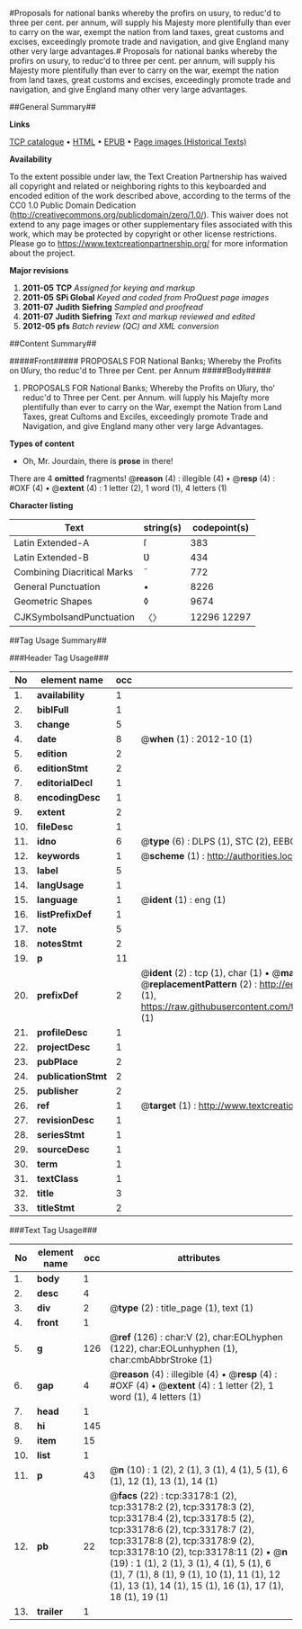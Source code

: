 #Proposals for national banks whereby the profirs on usury, to reduc'd to three per cent. per annum, will supply his Majesty more plentifully than ever to carry on the war, exempt the nation from land taxes, great customs and excises, exceedingly promote trade and navigation, and give England many other very large advantages.#
Proposals for national banks whereby the profirs on usury, to reduc'd to three per cent. per annum, will supply his Majesty more plentifully than ever to carry on the war, exempt the nation from land taxes, great customs and excises, exceedingly promote trade and navigation, and give England many other very large advantages.

##General Summary##

**Links**

[TCP catalogue](http://www.ota.ox.ac.uk/tcp/)  • 
[HTML](http://tei.it.ox.ac.uk/tcp/Texts-HTML/free/A56/A56032.html)  • 
[EPUB](http://tei.it.ox.ac.uk/tcp/Texts-EPUB/free/A56/A56032.epub) • 
[Page images (Historical Texts)](https://historicaltexts.jisc.ac.uk/eebo-99828747e)

**Availability**

To the extent possible under law, the Text Creation Partnership has waived all copyright and related or neighboring rights to this keyboarded and encoded edition of the work described above, according to the terms of the CC0 1.0 Public Domain Dedication (http://creativecommons.org/publicdomain/zero/1.0/). This waiver does not extend to any page images or other supplementary files associated with this work, which may be protected by copyright or other license restrictions. Please go to https://www.textcreationpartnership.org/ for more information about the project.

**Major revisions**

1. __2011-05__ __TCP__ *Assigned for keying and markup*
1. __2011-05__ __SPi Global__ *Keyed and coded from ProQuest page images*
1. __2011-07__ __Judith Siefring__ *Sampled and proofread*
1. __2011-07__ __Judith Siefring__ *Text and markup reviewed and edited*
1. __2012-05__ __pfs__ *Batch review (QC) and XML conversion*

##Content Summary##

#####Front#####
PROPOSALS FOR National Banks; Whereby the Profits on Ʋſury, tho reduc'd to Three per Cent. per Annum
#####Body#####

1. PROPOSALS FOR National Banks; Whereby the Profits on Ʋſury, tho' reduc'd to Three per Cent. per Annum. will ſupply his Majeſty more plentifully than ever to carry on the War, exempt the Nation from Land Taxes, great Cuſtoms and Exciſes, exceedingly promote Trade and Navigation, and give England many other very large Advantages.

**Types of content**

  * Oh, Mr. Jourdain, there is **prose** in there!

There are 4 **omitted** fragments! 
 @__reason__ (4) : illegible (4)  •  @__resp__ (4) : #OXF (4)  •  @__extent__ (4) : 1 letter (2), 1 word (1), 4 letters (1)

**Character listing**


|Text|string(s)|codepoint(s)|
|---|---|---|
|Latin Extended-A|ſ|383|
|Latin Extended-B|Ʋ|434|
|Combining             Diacritical Marks|̄|772|
|General Punctuation|•|8226|
|Geometric Shapes|◊|9674|
|CJKSymbolsandPunctuation|〈〉|12296 12297|

##Tag Usage Summary##

###Header Tag Usage###

|No|element name|occ|attributes|
|---|---|---|---|
|1.|__availability__|1||
|2.|__biblFull__|1||
|3.|__change__|5||
|4.|__date__|8| @__when__ (1) : 2012-10 (1)|
|5.|__edition__|2||
|6.|__editionStmt__|2||
|7.|__editorialDecl__|1||
|8.|__encodingDesc__|1||
|9.|__extent__|2||
|10.|__fileDesc__|1||
|11.|__idno__|6| @__type__ (6) : DLPS (1), STC (2), EEBO-CITATION (1), PROQUEST (1), VID (1)|
|12.|__keywords__|1| @__scheme__ (1) : http://authorities.loc.gov/ (1)|
|13.|__label__|5||
|14.|__langUsage__|1||
|15.|__language__|1| @__ident__ (1) : eng (1)|
|16.|__listPrefixDef__|1||
|17.|__note__|5||
|18.|__notesStmt__|2||
|19.|__p__|11||
|20.|__prefixDef__|2| @__ident__ (2) : tcp (1), char (1)  •  @__matchPattern__ (2) : ([0-9\-]+):([0-9IVX]+) (1), (.+) (1)  •  @__replacementPattern__ (2) : http://eebo.chadwyck.com/downloadtiff?vid=$1&page=$2 (1), https://raw.githubusercontent.com/textcreationpartnership/Texts/master/tcpchars.xml#$1 (1)|
|21.|__profileDesc__|1||
|22.|__projectDesc__|1||
|23.|__pubPlace__|2||
|24.|__publicationStmt__|2||
|25.|__publisher__|2||
|26.|__ref__|1| @__target__ (1) : http://www.textcreationpartnership.org/docs/. (1)|
|27.|__revisionDesc__|1||
|28.|__seriesStmt__|1||
|29.|__sourceDesc__|1||
|30.|__term__|1||
|31.|__textClass__|1||
|32.|__title__|3||
|33.|__titleStmt__|2||


###Text Tag Usage###

|No|element name|occ|attributes|
|---|---|---|---|
|1.|__body__|1||
|2.|__desc__|4||
|3.|__div__|2| @__type__ (2) : title_page (1), text (1)|
|4.|__front__|1||
|5.|__g__|126| @__ref__ (126) : char:V (2), char:EOLhyphen (122), char:EOLunhyphen (1), char:cmbAbbrStroke (1)|
|6.|__gap__|4| @__reason__ (4) : illegible (4)  •  @__resp__ (4) : #OXF (4)  •  @__extent__ (4) : 1 letter (2), 1 word (1), 4 letters (1)|
|7.|__head__|1||
|8.|__hi__|145||
|9.|__item__|15||
|10.|__list__|1||
|11.|__p__|43| @__n__ (10) : 1 (2), 2 (1), 3 (1), 4 (1), 5 (1), 6 (1), 12 (1), 13 (1), 14 (1)|
|12.|__pb__|22| @__facs__ (22) : tcp:33178:1 (2), tcp:33178:2 (2), tcp:33178:3 (2), tcp:33178:4 (2), tcp:33178:5 (2), tcp:33178:6 (2), tcp:33178:7 (2), tcp:33178:8 (2), tcp:33178:9 (2), tcp:33178:10 (2), tcp:33178:11 (2)  •  @__n__ (19) : 1 (1), 2 (1), 3 (1), 4 (1), 5 (1), 6 (1), 7 (1), 8 (1), 9 (1), 10 (1), 11 (1), 12 (1), 13 (1), 14 (1), 15 (1), 16 (1), 17 (1), 18 (1), 19 (1)|
|13.|__trailer__|1||
